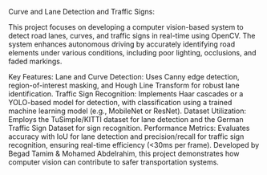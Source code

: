 Curve and Lane Detection and Traffic Signs:

This project focuses on developing a computer vision-based system to detect road lanes, curves, and traffic signs in real-time using OpenCV. The system enhances autonomous driving by accurately identifying road elements under various conditions, including poor lighting, occlusions, and faded markings.

Key Features:
Lane and Curve Detection: Uses Canny edge detection, region-of-interest masking, and Hough Line Transform for robust lane identification.
Traffic Sign Recognition: Implements Haar cascades or a YOLO-based model for detection, with classification using a trained machine learning model (e.g., MobileNet or ResNet).
Dataset Utilization: Employs the TuSimple/KITTI dataset for lane detection and the German Traffic Sign Dataset for sign recognition.
Performance Metrics: Evaluates accuracy with IoU for lane detection and precision/recall for traffic sign recognition, ensuring real-time efficiency (<30ms per frame).
Developed by Begad Tamim & Mohamed Abdelrahim, this project demonstrates how computer vision can contribute to safer transportation systems.
